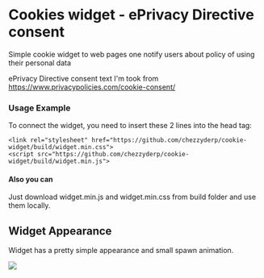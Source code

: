 # Cookies widget - ePrivacy Directive consent
Simple cookie widget to web pages one notify users about policy of using their personal data

ePrivacy Directive consent text I'm took from https://www.privacypolicies.com/cookie-consent/

### Usage Example 
To connect the widget, you need to insert these 2 lines into the head tag:

    <link rel="stylesheet" href="https://github.com/chezzyderp/cookie-widget/build/widget.min.css">
    <script src="https://github.com/chezzyderp/cookie-widget/build/widget.min.js">
#### Also you can 
Just download widget.min.js and widget.min.css from build folder and use them locally.

## Widget Appearance

Widget has a pretty simple appearance and small spawn animation.

![](https://i.ibb.co/B633pPF/Screenshot-2022-09-20-152621.png)
